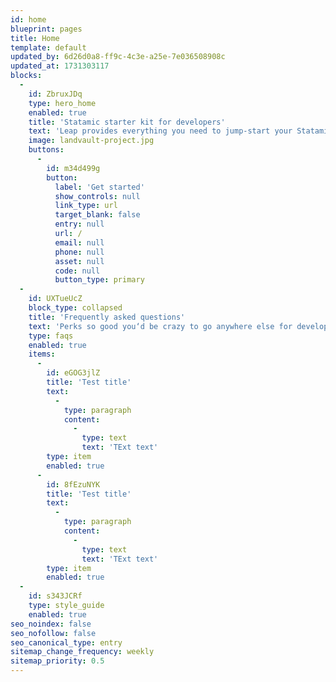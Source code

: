 ```yaml
---
id: home
blueprint: pages
title: Home
template: default
updated_by: 6d26d0a8-ff9c-4c3e-a25e-7e036508908c
updated_at: 1731303117
blocks:
  -
    id: ZbruxJDq
    type: hero_home
    enabled: true
    title: 'Statamic starter kit for developers'
    text: 'Leap provides everything you need to jump-start your Statamic project, then gets out of your way so you can build bespoke websites.'
    image: landvault-project.jpg
    buttons:
      -
        id: m34d499g
        button:
          label: 'Get started'
          show_controls: null
          link_type: url
          target_blank: false
          entry: null
          url: /
          email: null
          phone: null
          asset: null
          code: null
          button_type: primary
  -
    id: UXTueUcZ
    block_type: collapsed
    title: 'Frequently asked questions'
    text: 'Perks so good you‘d be crazy to go anywhere else for development. Seriously.'
    type: faqs
    enabled: true
    items:
      -
        id: eGOG3jlZ
        title: 'Test title'
        text:
          -
            type: paragraph
            content:
              -
                type: text
                text: 'TExt text'
        type: item
        enabled: true
      -
        id: 8fEzuNYK
        title: 'Test title'
        text:
          -
            type: paragraph
            content:
              -
                type: text
                text: 'TExt text'
        type: item
        enabled: true
  -
    id: s343JCRf
    type: style_guide
    enabled: true
seo_noindex: false
seo_nofollow: false
seo_canonical_type: entry
sitemap_change_frequency: weekly
sitemap_priority: 0.5
---
```


